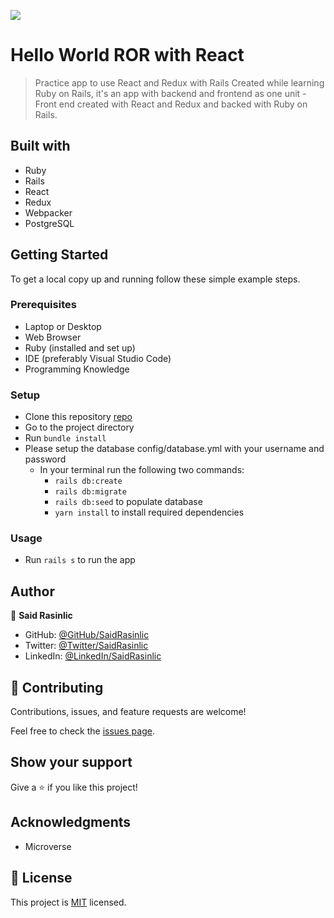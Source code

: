 ![](https://img.shields.io/badge/Microverse-blueviolet)

# Hello World ROR with React

> Practice app to use React and Redux with Rails
Created while learning Ruby on Rails, it's an app with backend and frontend as one unit - Front end created with React and Redux and backed with Ruby on Rails.

## Built with

- Ruby
- Rails
- React
- Redux
- Webpacker
- PostgreSQL

## Getting Started

To get a local copy up and running follow these simple example steps.

### Prerequisites

- Laptop or Desktop
- Web Browser
- Ruby (installed and set up)
- IDE (preferably Visual Studio Code)
- Programming Knowledge

### Setup

- Clone this repository [repo]('url')
- Go to the project directory
- Run ```bundle install```
- Please setup the database config/database.yml with your username and password
  - In your terminal run the following two commands:
    - `rails db:create`
    - `rails db:migrate`
    - `rails db:seed` to populate database
    - `yarn install` to install required dependencies

### Usage

- Run ```rails s``` to run the app

## Author

👤 **Said Rasinlic**

- GitHub: [@GitHub/SaidRasinlic](https://github.com/SaidRasinlic)
- Twitter: [@Twitter/SaidRasinlic](https://twitter.com/SaidRasinlic)
- LinkedIn: [@LinkedIn/SaidRasinlic](https://www.linkedin.com/in/SaidRasinlic)

## 🤝 Contributing

Contributions, issues, and feature requests are welcome!

Feel free to check the [issues page](../../issues/).

## Show your support

Give a ⭐️ if you like this project!

## Acknowledgments

- Microverse

## 📝 License

This project is [MIT](./LICENSE) licensed.